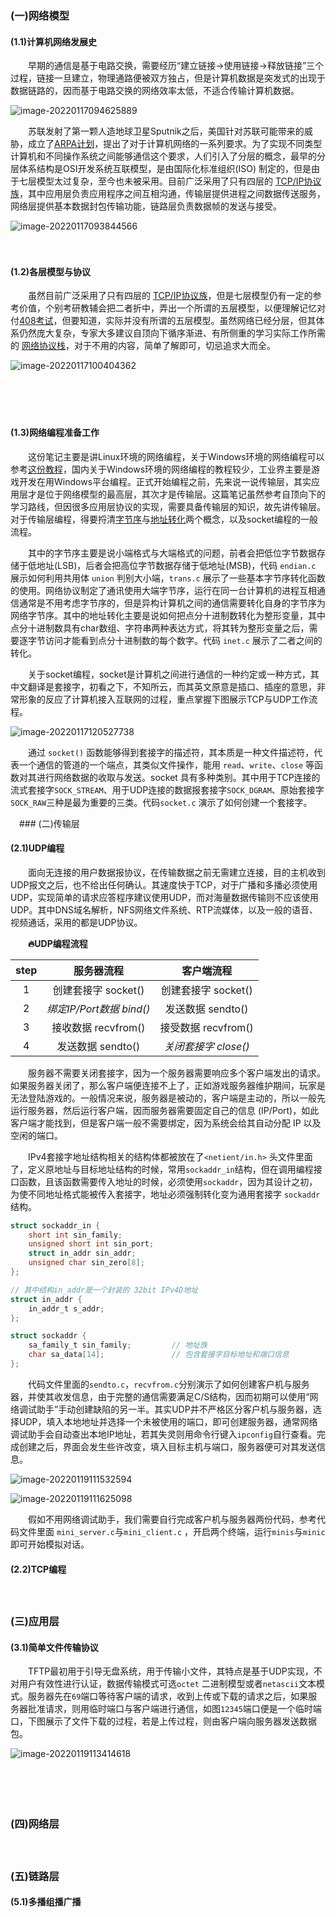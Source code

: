 ### (一)网络模型

#### **(1.1)计算机网络发展史**

　　早期的通信是基于电路交换，需要经历“建立链接→使用链接→释放链接”三个过程，链接一旦建立，物理通路便被双方独占，但是计算机数据是突发式的出现于数据链路的，因而基于电路交换的网络效率太低，不适合传输计算机数据。

![image-20220117094625889](images/image-20220117094625889.png)

　　苏联发射了第一颗人造地球卫星Sputnik之后，美国针对苏联可能带来的威胁，成立了[ARPA计划](https://www.wanweibaike.net/wiki-ARPANET)，提出了对于计算机网络的一系列要求。为了实现不同类型计算机和不同操作系统之间能够通信这个要求，人们引入了分层的概念，最早的分层体系结构是OSI开发系统互联模型，是由国际化标准组织(ISO) 制定的，但是由于七层模型太过复杂，至今也未被采用。目前广泛采用了只有四层的 [TCP/IP协议族](https://zhuanlan.zhihu.com/p/33889997)，其中应用层负责应用程序之间互相沟通，传输层提供进程之间数据传送服务，网络层提供基本数据封包传输功能，链路层负责数据帧的发送与接受。

![image-20220117093844566](images/image-20220117093844566.png)

　

#### **(1.2)各层模型与协议**

　　虽然目前广泛采用了只有四层的 [TCP/IP协议族](https://zhuanlan.zhihu.com/p/33889997)，但是七层模型仍有一定的参考价值，个别考研教辅会把二者折中，弄出一个所谓的五层模型，以便理解记忆对付[408考试](https://zhuanlan.zhihu.com/p/301171364)，但要知道，实际并没有所谓的五层模型。虽然网络已经分层，但其体系仍然庞大复杂，专家大多建议自顶向下循序渐进、有所侧重的学习实际工作所需的 [网络协议栈](https://www.cnblogs.com/sammyliu/p/5225623.html)，对于不用的内容，简单了解即可，切忌追求大而全。

![image-20220117100404362](images/image-20220117100404362.png)

　

　

#### **(1.3)网络编程准备工作**

　　这份笔记主要是讲Linux环境的网络编程，关于Windows环境的网络编程可以参考[这份教程](https://www.winsocketdotnetworkprogramming.com/winsock2programming/index.html)，国内关于Windows环境的网络编程的教程较少，工业界主要是游戏开发在用Windows平台编程。正式开始编程之前，先来说一说传输层，其实应用层才是位于网络模型的最高层，其次才是传输层。这篇笔记虽然参考自顶向下的学习路线，但因很多应用层协议的实现，需要具备传输层的知识，故先讲传输层。对于传输层编程，得要捋清[字节序](https://www.cnblogs.com/LubinLew/p/ByteOrder.html)与[地址转化](https://www.cnblogs.com/wintrysec/p/10616706.html)两个概念，以及socket编程的一般流程。

　　其中的字节序主要是说小端格式与大端格式的问题，前者会把低位字节数据存储于低地址(LSB)，后者会把高位字节数据存储于低地址(MSB)，代码 `endian.c` 展示如何利用共用体 `union` 判别大小端，`trans.c` 展示了一些基本字节序转化函数的使用。网络协议制定了通讯使用大端字节序，运行在同一台计算机的进程互相通信通常是不用考虑字节序的，但是异构计算机之间的通信需要转化自身的字节序为网络字节序。其中的地址转化主要是说如何把点分十进制数转化为整形变量，其中点分十进制数具有char数组、字符串两种表达方式，将其转为整形变量之后，需要逐字节访问才能看到点分十进制数的每个数字。代码 `inet.c` 展示了二者之间的转化。

　　关于socket编程，socket是计算机之间进行通信的一种约定或一种方式，其中文翻译是套接字，初看之下，不知所云，而其英文原意是插口、插座的意思，非常形象的反应了计算机接入互联网的过程，重点掌握下图展示TCP与UDP工作流程。

![image-20220117120527738](images/image-20220117120527738.png)

　　通过 `socket()` 函数能够得到套接字的描述符，其本质是一种文件描述符，代表一个通信的管道的一个端点，其类似文件操作，能用 `read`、`write`、`close` 等函数对其进行网络数据的收取与发送。socket 具有多种类别。其中用于TCP连接的流式套接字`SOCK_STREAM`、用于UDP连接的数据报套接字`SOCK_DGRAM`、原始套接字`SOCK_RAW`三种是最为重要的三类。代码`socket.c` 演示了如何创建一个套接字。





　### (二)传输层

#### (2.1)UDP编程

　　面向无连接的用户数据报协议，在传输数据之前无需建立连接，目的主机收到UDP报文之后，也不给出任何确认。其速度快于TCP，对于广播和多播必须使用UDP，实现简单的请求应答程序建议使用UDP，而对海量数据传输则不应该使用UDP。其中DNS域名解析，NFS网络文件系统、RTP流媒体，以及一般的语音、视频通话，采用的都是UDP协议。

　　**:fire:UDP编程流程**

| step |        服务器流程        |      客户端流程      |
| :--: | :----------------------: | :------------------: |
|  1   |   创建套接字 socket()    | 创建套接字 socket()  |
|  2   | *绑定IP/Port数据 bind()* |  发送数据 sendto()   |
|  3   |   接收数据 recvfrom()    | 接受数据 recvfrom()  |
|  4   |    发送数据 sendto()     | *关闭套接字 close()* |

　　服务器不需要关闭套接字，因为一个服务器需要响应多个客户端发出的请求。如果服务器关闭了，那么客户端便连接不上了，正如游戏服务器维护期间，玩家是无法登陆游戏的。一般情况来说，服务器是被动的，客户端是主动的，所以一般先运行服务器，然后运行客户端，因而服务器需要固定自己的信息 (IP/Port)，如此客户端才能找到，但是客户端一般不需要绑定，因为系统会给其自动分配 IP 以及空闲的端口。

　　IPv4套接字地址结构相关的结构体都被放在了`<netient/in.h>` 头文件里面了，定义原地址与目标地址结构的时候，常用`sockaddr_in`结构，但在调用编程接口函数，且该函数需要传入地址的时候，必须使用`sockaddr`，因为其设计之初，为使不同地址格式能被传入套接字，地址必须强制转化变为通用套接字 `sockaddr` 结构。

```c
struct sockaddr_in {
    short int sin_family;				
    unsigned short int sin_port;		
    struct in_addr sin_addr;			
    unsigned char sin_zero[8];			
};

// 其中结构in_addr是一个封装的 32bit IPv4D地址
struct in_addr {
    in_addr_t s_addr;					
};
```

```c
struct sockaddr {  
    sa_family_t sin_family;			// 地址族
    char sa_data[14];				// 包含套接字目标地址和端口信息
};
```

　　代码文件里面的`sendto.c`，`recvfrom.c`分别演示了如何创建客户机与服务器，并使其收发信息，由于完整的通信需要满足C/S结构，因而初期可以使用“网络调试助手”手动创建缺陷的另一半。其实UDP并不严格区分客户机与服务器，选择UDP，填入本地地址并选择一个未被使用的端口，即可创建服务器，通常网络调试助手会自动查出本地IP地址，若其失灵则用命令行键入`ipconfig`自行查看。完成创建之后，界面会发生些许改变，填入目标主机与端口，服务器便可对其发送信息。

![image-20220119111532594](images/image-20220119111532594.png)

![image-20220119111625098](images/image-20220119111625098.png)

　　假如不用网络调试助手，我们需要自行完成客户机与服务器两份代码，参考代码文件里面 `mini_server.c`与`mini_client.c` ，开启两个终端，运行`minis`与`minic` 即可开始模拟对话。



#### (2.2)TCP编程

　

### (三)应用层

#### (3.1)简单文件传输协议

　　TFTP最初用于引导无盘系统，用于传输小文件，其特点是基于UDP实现，不对用户有效性进行认证，数据传输模式可选`octet` 二进制模型或者`netascii`文本模式。服务器先在`69`端口等待客户端的请求，收到上传或下载的请求之后，如果服务器批准请求，则用临时端口与客户端进行通信，如图`12345`端口便是一个临时端口，下图展示了文件下载的过程，若是上传过程，则由客户端向服务器发送数据包。

![image-20220119113414618](images/image-20220119113414618.png)

　



　　



### (四)网络层

　

### (五)链路层

#### (5.1)多播组播广播



